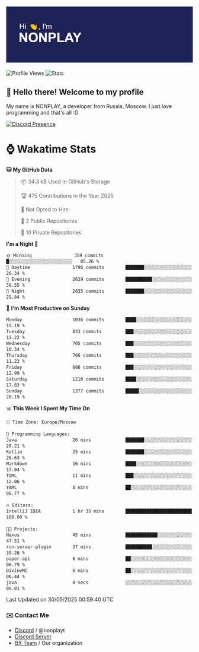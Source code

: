 ![Discord Presence](./header.png)
<br></br>
![Profile Views](https://komarev.com/ghpvc/?username=NONPLAYT&color=blue&style=for-the-badge)
![Stats](https://img.shields.io/badge/0%25-OPTIMIZED-orange?style=for-the-badge)


## :wave: Hello there! Welcome to my profile

My name is NONPLAY, a developer from Russia, Moscow. I just love programming and that's all :D

[![Discord Presence](https://lanyard.cnrad.dev/api/597087584090587177?showDisplayName=true)](https://discord.com/users/597087584090587177) 

# ⌚ Wakatime Stats

<!--START_SECTION:waka-->
**🐱 My GitHub Data** 

> 📦 34.3 kB Used in GitHub's Storage 
 > 
> 🏆 475 Contributions in the Year 2025
 > 
> 🚫 Not Opted to Hire
 > 
> 📜 2 Public Repositories 
 > 
> 🔑 10 Private Repositories 
 > 
**I'm a Night 🦉** 

```text
🌞 Morning                359 commits         █░░░░░░░░░░░░░░░░░░░░░░░░   05.26 % 
🌆 Daytime                1796 commits        ███████░░░░░░░░░░░░░░░░░░   26.34 % 
🌃 Evening                2629 commits        ██████████░░░░░░░░░░░░░░░   38.55 % 
🌙 Night                  2035 commits        ███████░░░░░░░░░░░░░░░░░░   29.84 % 
```
📅 **I'm Most Productive on Sunday** 

```text
Monday                   1036 commits        ████░░░░░░░░░░░░░░░░░░░░░   15.19 % 
Tuesday                  833 commits         ███░░░░░░░░░░░░░░░░░░░░░░   12.22 % 
Wednesday                705 commits         ███░░░░░░░░░░░░░░░░░░░░░░   10.34 % 
Thursday                 766 commits         ███░░░░░░░░░░░░░░░░░░░░░░   11.23 % 
Friday                   886 commits         ███░░░░░░░░░░░░░░░░░░░░░░   12.99 % 
Saturday                 1216 commits        ████░░░░░░░░░░░░░░░░░░░░░   17.83 % 
Sunday                   1377 commits        █████░░░░░░░░░░░░░░░░░░░░   20.19 % 
```


📊 **This Week I Spent My Time On** 

```text
🕑︎ Time Zone: Europe/Moscow

💬 Programming Languages: 
Java                     26 mins             ███████░░░░░░░░░░░░░░░░░░   28.21 % 
Kotlin                   25 mins             ███████░░░░░░░░░░░░░░░░░░   26.63 % 
Markdown                 16 mins             ████░░░░░░░░░░░░░░░░░░░░░   17.04 % 
TOML                     11 mins             ███░░░░░░░░░░░░░░░░░░░░░░   12.06 % 
YAML                     8 mins              ██░░░░░░░░░░░░░░░░░░░░░░░   08.77 % 

🔥 Editors: 
IntelliJ IDEA            1 hr 35 mins        █████████████████████████   100.00 % 

🐱‍💻 Projects: 
Nexus                    45 mins             ████████████░░░░░░░░░░░░░   47.51 % 
run-server-plugin        37 mins             ██████████░░░░░░░░░░░░░░░   39.26 % 
paper-api                6 mins              ██░░░░░░░░░░░░░░░░░░░░░░░   06.79 % 
DivineMC                 6 mins              ██░░░░░░░░░░░░░░░░░░░░░░░   06.44 % 
java                     0 secs              ░░░░░░░░░░░░░░░░░░░░░░░░░   00.01 % 
```


 Last Updated on 30/05/2025 00:59:40 UTC
<!--END_SECTION:waka-->

### ✉️ Contact Me

- [Discord](https://discord.com/users/597087584090587177) / @nonplayt
- [Discord Server](https://discord.gg/qNyybSSPm5)
- [BX Team](https://github.com/BX-Team) / Our organization
